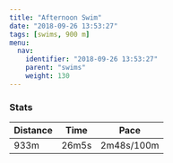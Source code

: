 ```yaml
---
title: "Afternoon Swim"
date: "2018-09-26 13:53:27"
tags: [swims, 900 m]
menu:
  nav:
    identifier: "2018-09-26 13:53:27"
    parent: "swims"
    weight: 130
---
```


### Stats

| Distance | Time | Pace |
|----------|------|------|
|933m|26m5s|2m48s/100m|
